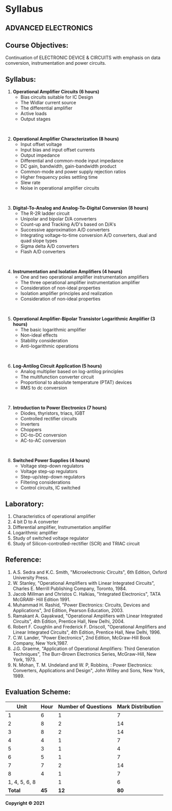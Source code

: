# Syllabus

## **ADVANCED ELECTRONICS** 

## Course Objectives:

Continuation of ELECTRONIC DEVICE & CIRCUITS with emphasis on data conversion, instrumentation and power circuits.

##  Syllabus:

1. **Operational Amplifier Circuits (6 hours)**
   - Bias circuits suitable for IC Design
   - The Widlar current source
   - The differential amplifier
   - Active loads
   - Output stages 
<br>

2. **Operational Amplifier Characterization (8 hours)**
   - Input offset voltage
   - Input bias and input offset currents
   - Output impedance
   - Differential and common-mode input impedance
   - DC gain, bandwidth, gain-bandwidth product
   - Common-mode and power supply rejection ratios
   - Higher frequency poles settling time
   - Slew rate
   - Noise in operational amplifier circuits
<br>

3. **Digital-To-Analog and Analog-To-Digital Conversion (8 hours)**
   - The R-2R ladder circuit
   - Unipolar and bipolar D/A converters
   - Count-up and Tracking A/D's based on D/A's
   - Successive approximation A/D converters
   - Integrating voltage-to-time conversion A/D converters, dual and quad slope types
   - Sigma delta A/D converters
   - Flash A/D converters
<br>

4. **Instrumentation and Isolation Amplifiers (4 hours)**
   - One and two operational amplifier instrumentation amplifiers 
   - The three operational amplifier instrumentation amplifier 
   - Consideration of non-ideal properties 
   - Isolation amplifier principles and realization 
   - Consideration of non-ideal properties 
<br>

5. **Operational Amplifier-Bipolar Transistor Logarithmic Amplifier (3 hours)**
   - The basic logarithmic amplifier
   - Non-ideal effects
   - Stability consideration
   - Anti-logarithmic operations
<br>

6. **Log-Antilog Circuit Application (5 hours)**
   - Analog multiplier based on log-antilog principles
   - The multifunction converter circuit
   - Proportional to absolute temperature (PTAT) devices
   - RMS to dc conversion
<br>

7. **Introduction to Power Electronics (7 hours)**
   - Diodes, thyristors, triacs, IGBT
   - Controlled rectifier circuits
   - Inverters
   - Choppers
   - DC-to-DC conversion
   - AC-to-AC conversion
<br>

8. **Switched Power Supplies (4 hours)**
   - Voltage step-down regulators
   - Voltage step-up regulators
   - Step-up/step-down regulators
   - Filtering considerations
   - Control circuits, IC switched

## Laboratory:

1. Characteristics of operational amplifier 
2. 4 bit D to A converter
3. Differential amplifier, Instrumentation amplifier
4. Logarithmic amplifier
5. Study of switched voltage regulator 
6. Study of Silicon-controlled-rectifier (SCR) and TRIAC circuit

## Reference:

1. A.S. Sedra and K.C. Smith, "Microelectronic Circuits", 6th Edition, Oxford University Press. 
2. W. Stanley, "Operational Amplifiers with Linear Integrated Circuits", Charles E. Merrill Publishing Company, Toronto, 1984. 
3. Jacob Millman and Christos C. Halkias,  "Integrated Electronics", TATA McGRAW- Hill Edition 1991. 
4. Muhammad H. Rashid, "Power Electronics: Circuits, Devices and Applications", 3rd Edition, Pearson Education, 2003. 
5. Ramakant A. Gayakwad, "Operational Amplifiers with Linear Integrated Circuits", 4th Edition, Prentice Hall, New Delhi, 2004.
6. Robert F. Coughlin and Frederick F. Driscoll, "Operational Amplifiers and Linear Integrated Circuits", 4th Edition, Prentice Hall, New Delhi, 1996.
7. C.W. Lander, "Power Electronics", 2nd Edition, McGraw-Hill Book Company, New York,1987.
8. J.G. Graeme, "Application of Operational Amplifiers: Third Generation Techniques", The Burr-Brown Electronics Series, McGraw-Hill, New York, 1973.
9. N. Mohan, T. M. Undeland and W. P, Robbins, : Power Electronics: Converters, Applications and Design", John Willey and Sons, New York, 1989.

## Evaluation Scheme:

| Unit | Hour | Number of Questions | Mark Distribution |
|---|---|---|---|
| 1 | 6 | 1 | 7 |
| 2 | 8 | 2 | 14 |
| 3 | 8 | 2 | 14 |
| 4 | 4 | 1 | 7 |
| 5 | 3 | 1 | 4 |
| 6 | 5 | 1 | 7 |
| 7 | 7 | 2 | 14 |
| 8 | 4 | 1 | 7 |
| 1, 4, 5, 6, 8 |  | 1 | 6 |
| **Total** | **45** | **12** | **80** | 

**Copyright &copy; 2021** 
